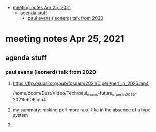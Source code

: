 - [meeting notes Apr 25, 2021](#orgfe8a3da)
  - [agenda stuff](#orgd4c26bc)
    - [paul evans (leonerd) talk from 2020](#org15238b6)


<a id="orgfe8a3da"></a>

# meeting notes Apr 25, 2021


<a id="orgd4c26bc"></a>

## agenda stuff


<a id="org15238b6"></a>

### paul evans (leonerd) talk from 2020

1.  <https://ftp.osuosl.org/pub/fosdem/2021/D.perl/perl_in_2025.mp4>

    /home/doom/Dust/Video/Tech/paul<sub>evans</sub>-future<sub>of</sub><sub>perl</sub><sub>in</sub><sub>2025</sub>-2021feb06.mp4

2.  my summary: making perl more raku-like in the absence of a type system

3.

